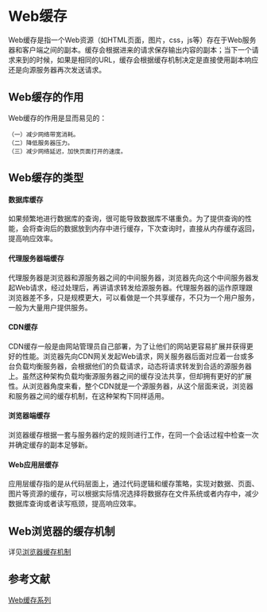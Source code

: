 # Web缓存

Web缓存是指一个Web资源（如HTML页面，图片，css，js等）存在于Web服务器和客户端之间的副本。缓存会根据进来的请求保存输出内容的副本；当下一个请求来到的时候，如果是相同的URL，缓存会根据缓存机制决定是直接使用副本响应还是向源服务器再次发送请求。

## Web缓存的作用

Web缓存的作用是显而易见的：

```
（一）减少网络带宽消耗。
（二）降低服务器压力。
（三）减少网络延迟，加快页面打开的速度。
```

## Web缓存的类型

#### 数据库缓存

如果频繁地进行数据库的查询，很可能导致数据库不堪重负。为了提供查询的性能，会将查询后的数据放到内存中进行缓存，下次查询时，直接从内存缓存返回，提高响应效率。

#### 代理服务器端缓存

代理服务器是浏览器和源服务器之间的中间服务器，浏览器先向这个中间服务器发起Web请求，经过处理后，再讲请求转发给源服务器。代理服务器的运作原理跟浏览器差不多，只是规模更大，可以看做是一个共享缓存，不只为一个用户服务，一般为大量用户提供服务。

#### CDN缓存

CDN缓存一般是由网站管理员自己部署，为了让他们的网站更容易扩展并获得更好的性能。浏览器先向CDN网关发起Web请求，网关服务器后面对应着一台或多台负载均衡服务器，会根据他们的负载请求，动态将请求转发到合适的源服务器上。虽然这种架构负载均衡源服务器之间的缓存没法共享，但却拥有更好的扩展性。从浏览器角度来看，整个CDN就是一个源服务器，从这个层面来说，浏览器和服务器之间的缓存机制，在这种架构下同样适用。

#### 浏览器端缓存

浏览器缓存根据一套与服务器约定的规则进行工作，在同一个会话过程中检查一次并确定缓存的副本足够新。

#### Web应用层缓存

应用层缓存指的是从代码层面上，通过代码逻辑和缓存策略，实现对数据、页面、图片等资源的缓存，可以根据实际情况选择将数据存在文件系统或者内存中，减少数据库查询或者读写瓶颈，提高响应效率。

## Web浏览器的缓存机制

详见[浏览器缓存机制](../network/http.md)

## 参考文献

[Web缓存系列](http://www.alloyteam.com/2012/03/web-cache-1-web-cache-overview/)
